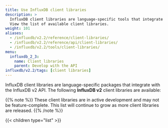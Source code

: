 ```yaml
---
title: Use InfluxDB client libraries
description: >
  InfluxDB client libraries are language-specific tools that integrate with the InfluxDB v2 API.
  View the list of available client libraries.
weight: 101
aliases:
  - /influxdb/v2.2/reference/client-libraries/
  - /influxdb/v2.2/reference/api/client-libraries/
  - /influxdb/v2.2/tools/client-libraries/
menu:
  influxdb_2_3:
    name: Client libraries
    parent: Develop with the API
influxdb/v2.2/tags: [client libraries]
---
```


InfluxDB client libraries are language-specific packages that integrate with the InfluxDB v2 API.
The following **InfluxDB v2** client libraries are available:

{{% note %}}
These client libraries are in active development and may not be feature-complete.
This list will continue to grow as more client libraries are released.
{{% /note %}}

{{< children type="list" >}}
